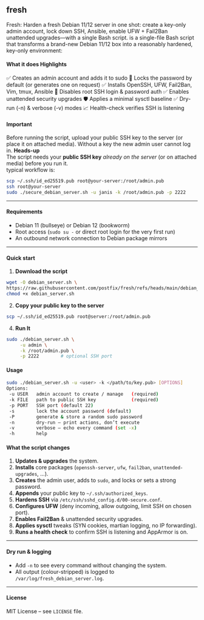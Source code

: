 ## fresh
Fresh: Harden a fresh Debian 11/12 server in one shot: create a key-only admin account, lock down SSH, Ansible, enable UFW + Fail2Ban unattended upgrades—with a single Bash script.
is a single-file Bash script that transforms a brand-new Debian 11/12 box into a reasonably hardened, key-only environment:

#### What it does	Highlights
✅ Creates an admin account and adds it to sudo	🔐 Locks the password by default (or generates one on request)
✅ Installs OpenSSH, UFW, Fail2Ban, Vim, tmux, Ansible	🚫 Disables root SSH login & password auth
✅ Enables unattended security upgrades	🛡️ Applies a minimal sysctl baseline
✅ Dry-run (-n) & verbose (-v) modes	📈 Health-check verifies SSH is listening

#### Important
Before running the script, upload your public SSH key to the server (or place it on attached media).
Without a key the new admin user cannot log in.
**Heads-up**  
The script needs your **public SSH key** _already on the server_ (or on attached media) before you run it.  
typical workflow is:
```bash
scp ~/.ssh/id_ed25519.pub root@your-server:/root/admin.pub
ssh root@your-server
sudo ./secure_debian_server.sh -u janis -k /root/admin.pub -p 2222
 ```
---

#### Requirements

* Debian 11 (bullseye) or Debian 12 (bookworm)
* Root access (`sudo su -` or direct root login for the very first run)
* An outbound network connection to Debian package mirrors

---

#### Quick start

1. **Download the script**

```bash
wget -O debian_server.sh \
https://raw.githubusercontent.com/postfix/fresh/refs/heads/main/debian_server.sh
chmod +x debian_server.sh
```
2. **Copy your public key to the server**
```bash
scp ~/.ssh/id_ed25519.pub root@server:/root/admin.pub
```
4. **Run It**
```bash
sudo ./debian_server.sh \
     -u admin \
     -k /root/admin.pub \
     -p 2222        # optional SSH port
```
 #### Usage
 ```bash
sudo ./debian_server.sh -u <user> -k </path/to/key.pub> [OPTIONS]
Options:
  -u USER   admin account to create / manage   (required)
  -k FILE   path to public SSH key             (required)
  -p PORT   SSH port (default 22)
  -s        lock the account password (default)
  -P        generate & store a random sudo password
  -n        dry-run – print actions, don’t execute
  -v        verbose – echo every command (set -x)
  -h        help
```
#### What the script changes

1. **Updates & upgrades** the system.
2. **Installs** core packages (`openssh-server`, `ufw`, `fail2ban`, `unattended-upgrades`, ...).
3. **Creates** the admin user, adds to `sudo`, and locks or sets a strong password.
4. **Appends** your public key to `~/.ssh/authorized_keys`.
5. **Hardens SSH** via `/etc/ssh/sshd_config.d/00-secure.conf`.
6. **Configures UFW** (deny incoming, allow outgoing, limit SSH on chosen port).
7. **Enables Fail2Ban** & unattended security upgrades.
8. **Applies sysctl** tweaks (SYN cookies, martian logging, no IP forwarding).
9. **Runs a health check** to confirm SSH is listening and AppArmor is on.

---

#### Dry run & logging

- Add `-n` to see every command without changing the system.
- All output (colour-stripped) is logged to `/var/log/fresh_debian_server.log`.

---

#### License

MIT License – see `LICENSE` file.

